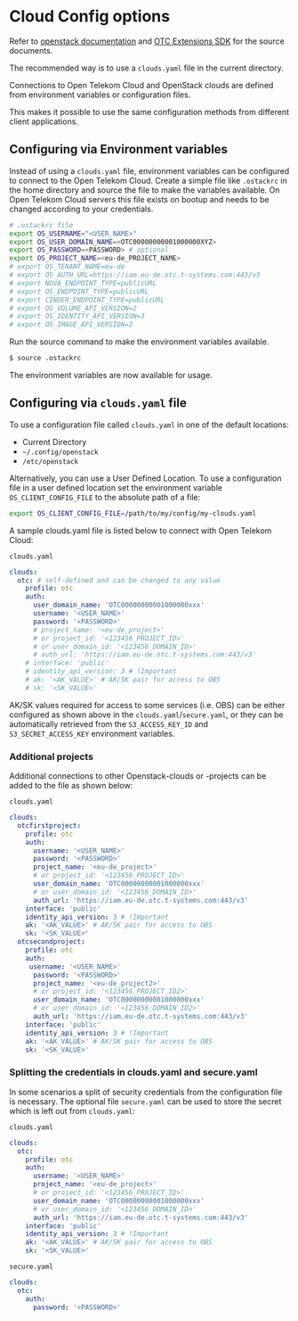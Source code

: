# Cloud Config options

Refer to [openstack documentation][osdoccfg] and
[OTC Extensions SDK][otcsdkdoccfg] for the source
documents.

The recommended way is to use a `clouds.yaml` file in the
current directory.

Connections to Open Telekom Cloud and OpenStack clouds
are defined from environment variables or configuration
files.

This makes it possible to use the same configuration methods
from different client applications.

## Configuring via Environment variables

Instead of using a `clouds.yaml` file, environment variables can be
configured to connect to the Open Telekom Cloud. Create a simple file
like `.ostackrc` in the home directory and source the file to make
the variables available. On Open Telekom Cloud servers this file
exists on bootup and needs to be changed according to your credentials.

```bash
# .ostackrc file
export OS_USERNAME="<USER_NAME>"
export OS_USER_DOMAIN_NAME=<OTC00000000001000000XYZ>
export OS_PASSWORD=<PASSWORD> # optional
export OS_PROJECT_NAME=<eu-de_PROJECT_NAME>
# export OS_TENANT_NAME=eu-de
# export OS_AUTH_URL=https://iam.eu-de.otc.t-systems.com:443/v3
# export NOVA_ENDPOINT_TYPE=publicURL
# export OS_ENDPOINT_TYPE=publicURL
# export CINDER_ENDPOINT_TYPE=publicURL
# export OS_VOLUME_API_VERSION=2
# export OS_IDENTITY_API_VERSION=3
# export OS_IMAGE_API_VERSION=2
```

Run the source command to make the environment variables available.

```bash
$ source .ostackrc
```
The environment variables are now available for usage.

## Configuring via `clouds.yaml` file


To use a configuration file called `clouds.yaml` in one of the default
locations:

- Current Directory
- `~/.config/openstack`
- `/etc/openstack`

Alternatively, you can use a User Defined Location. To use a
configuration file in a user defined location set the environment
variable `OS_CLIENT_CONFIG_FILE` to the absolute path of a file:

```bash
export OS_CLIENT_CONFIG_FILE=/path/to/my/config/my-clouds.yaml
```

A sample clouds.yaml file is listed below to connect with Open
Telekom Cloud:

`clouds.yaml`

```yaml
clouds:
  otc: # self-defined and can be changed to any value
    profile: otc
    auth:
      user_domain_name: 'OTC00000000001000000xxx'
      username: '<USER_NAME>'
      password: '<PASSWORD>'
      # project_name: '<eu-de_project>'
      # or project_id: '<123456_PROJECT_ID>'
      # or user_domain_id: '<123456_DOMAIN_ID>'
      # auth_url: 'https://iam.eu-de.otc.t-systems.com:443/v3'
    # interface: 'public'
    # identity_api_version: 3 # !Important
    # ak: '<AK_VALUE>' # AK/SK pair for access to OBS
    # sk: '<SK_VALUE>'
```

AK/SK values required for access to some services (i.e. OBS) can
be either configured as shown above in the `clouds.yaml`/`secure.yaml`,
or they can be automatically retrieved from the `S3_ACCESS_KEY_ID`
and `S3_SECRET_ACCESS_KEY` environment variables.

### Additional projects

Additional connections to other Openstack-clouds or -projects can be added to the file as shown below:

`clouds.yaml`

```yaml
clouds:
  otcfirstproject:
    profile: otc
    auth:
      username: '<USER_NAME>'
      password: '<PASSWORD>'
      project_name: '<eu-de_project>'
      # or project_id: '<123456_PROJECT_ID>'
      user_domain_name: 'OTC00000000001000000xxx'
      # or user_domain_id: '<123456_DOMAIN_ID>'
      auth_url: 'https://iam.eu-de.otc.t-systems.com:443/v3'
    interface: 'public'
    identity_api_version: 3 # !Important
    ak: '<AK_VALUE>' # AK/SK pair for access to OBS
    sk: '<SK_VALUE>'
  otcsecondproject:
    profile: otc
    auth:
     username: '<USER_NAME>'
      password: '<PASSWORD>'
      project_name: '<eu-de_project2>'
      # or project_id: '<123456_PROJECT_ID2>'
      user_domain_name: 'OTC00000000001000000xxx'
      # or user_domain_id: '<123456_DOMAIN_ID2>'
      auth_url: 'https://iam.eu-de.otc.t-systems.com:443/v3'
    interface: 'public'
    identity_api_version: 3 # !Important
    ak: '<AK_VALUE>' # AK/SK pair for access to OBS
    sk: '<SK_VALUE>'
```

### Splitting the credentials in clouds.yaml and secure.yaml

In some scenarios a split of security credentials from the
configuration file is necessary. The optional file `secure.yaml`
can be used to store the secret which is left out from `clouds.yaml`:

`clouds.yaml`

```yaml
clouds:
  otc:
    profile: otc
    auth:
      username: '<USER_NAME>'
      project_name: '<eu-de_project>'
      # or project_id: '<123456_PROJECT_ID>'
      user_domain_name: 'OTC00000000001000000xxx'
      # or user_domain_id: '<123456_DOMAIN_ID>'
      auth_url: 'https://iam.eu-de.otc.t-systems.com:443/v3'
    interface: 'public'
    identity_api_version: 3 # !Important
    ak: '<AK_VALUE>' # AK/SK pair for access to OBS
    sk: '<SK_VALUE>'
```

`secure.yaml`

```yaml
clouds:
  otc:
    auth:
      password: '<PASSWORD>'
```



  [osdoccfg]: https://docs.openstack.org/openstacksdk/latest/user/guides/connect_from_config.html
  [otcsdkdoccfg]: https://docs.otc.t-systems.com/python-otcextensions/install/configuration.html#clouds-yaml
